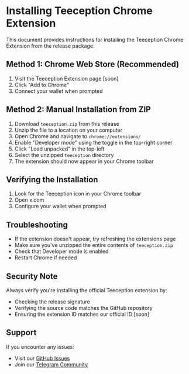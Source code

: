 # Installing Teeception Chrome Extension

This document provides instructions for installing the Teeception Chrome Extension from the release package.

## Method 1: Chrome Web Store (Recommended)
1. Visit the Teeception Extension page \[soon\]
2. Click "Add to Chrome"
3. Connect your wallet when prompted

## Method 2: Manual Installation from ZIP
1. Download `teeception.zip` from this release
2. Unzip the file to a location on your computer
3. Open Chrome and navigate to `chrome://extensions/`
4. Enable "Developer mode" using the toggle in the top-right corner
5. Click "Load unpacked" in the top-left
6. Select the unzipped `teeception` directory
7. The extension should now appear in your Chrome toolbar

## Verifying the Installation
1. Look for the Teeception icon in your Chrome toolbar
2. Open x.com
3. Configure your wallet when prompted

## Troubleshooting
- If the extension doesn't appear, try refreshing the extensions page
- Make sure you've unzipped the entire contents of `teeception.zip`
- Check that Developer mode is enabled
- Restart Chrome if needed

## Security Note
Always verify you're installing the official Teeception extension by:
- Checking the release signature
- Verifying the source code matches the GitHub repository
- Ensuring the extension ID matches our official ID [soon]

## Support
If you encounter any issues:
- Visit our [GitHub Issues](https://github.com/NethermindEth/teeception/issues)
- Join our [Telegram Community](https://t.me/nm_teeception)